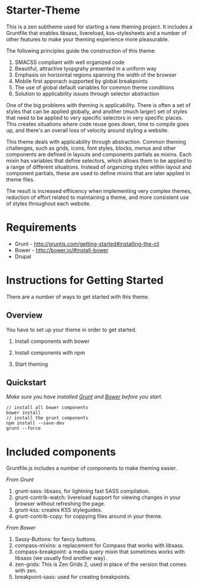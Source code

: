 # Starter-Theme

This is a zen subtheme used for starting a new theming project. It includes a Gruntfile that enables libsass, livereload, kss-stylesheets 
and a number of other features to make your theming experience more pleasurable.

The following principles guide the construction of this theme:

1. SMACSS compliant with well organized code
2. Beautiful, attractive tyopgrahy presented in a uniform way
3. Emphasis on horizontal regions spanning the width of the browser
4. Mobile first apporach supported by global breakpoints 
5. The use of global default variables for common theme conditions
6. Solution to applicability issues through selector abstraction

One of the big problems with theming is applicability. There is often a set of styles that can be applied globally, and another 
(much larger) set of styles that need to be applied to very specific selectors in very specific places. This creates situations where 
code reuse goes down, time to compile goes up, and there's an overall loss of velocity around styling a website.

This theme deals with applicability through abstraction. Common theming challenges, such as grids, icons, font styles, blocks, 
menus and other components are defined in layouts and components partials as mixins. Each mixin has variables that define selectors, 
which allows them to be applied to a range of different situations. Instead of organizing styles within layout and component 
partials, these are used to define mixins that are later applied in theme files.

The result is increased effiicency when implementing very complex themes, reduction of effort related to maintaining a theme, and more 
consistent use of styles throughout each website.

# Requirements

* Grunt - http://gruntjs.com/getting-started#installing-the-cli
* Bower - http://bower.io/#install-bower
* Drupal

# Instructions for Getting Started

There are a number of ways to get started with this theme.

## Overview

You have to set up your theme in order to get started.

1. Install components with bower

2. Install components with npm

3. Start theming

## Quickstart

_Make sure you have installed <a href="http://gruntjs.com/getting-started#installing-the-cli" target="_blank">Grunt</a> and <a href="http://bower.io/#install-bower" target="_blank">Bower</a> before you start._

    // install all bower components
    bower install
    // install the grunt components
    npm install --save-dev
    grunt --force

# Included components

Gruntfile.js includes a number of components to make theming easier.

_From Grunt_

1. grunt-sass: libsass, for lightning fast SASS compilation.
2. grunt-contrib-watch: livereload support for viewing changes in your browser without refreshing the page.
3. grunt-kss: creates KSS styleguides.
4. grunt-contrib-copy: for coppying files around in your theme.

_From Bower_

1. Sassy-Buttons: for fancy buttons.
2. compass-mixins: a replacement for Compass that works with libsass.
3. compass-breakpoint: a media query mixin that sometimes works with libsass (we usually find another way).
4. zen-grids: This is Zen Grids 2, used in place of the version that comes with zen.
5. breakpoint-sass: used for creating breakpoints.


